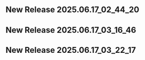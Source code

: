 ## New Release 2025.06.17_02_44_20
## New Release 2025.06.17_03_16_46
## New Release 2025.06.17_03_22_17
